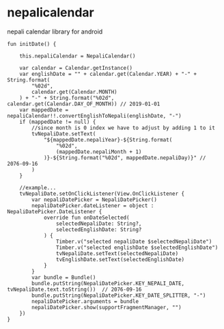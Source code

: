 # nepalicalendar
nepali calendar library for android


    fun initDate() {

        this.nepaliCalendar = NepaliCalendar()

        var calendar = Calendar.getInstance()
        var englishDate = "" + calendar.get(Calendar.YEAR) + "-" + String.format(
            "%02d",
            calendar.get(Calendar.MONTH)
        ) + "-" + String.format("%02d", calendar.get(Calendar.DAY_OF_MONTH)) // 2019-01-01
        var mappedDate = nepaliCalendar!!.convertEnglishToNepali(englishDate, "-")
        if (mappedDate != null) {
            //since month is 0 index we have to adjust by adding 1 to it
            tvNepaliDate.setText(
                "${mappedDate.nepaliYear}-${String.format(
                    "%02d",
                    (mappedDate.nepaliMonth + 1)
                )}-${String.format("%02d", mappedDate.nepaliDay)}" // 2076-09-16
            )
        }

        //example...
        tvNepaliDate.setOnClickListener(View.OnClickListener {
            var nepaliDatePicker = NepaliDatePicker()
            nepaliDatePicker.dateListener = object : NepaliDatePicker.DateListener {
                override fun onDateSelected(
                    selectedNepaliDate: String?,
                    selectedEnglishDate: String?
                ) {
                    Timber.v("selected nepaliDate $selectedNepaliDate")
                    Timber.v("selected englishDate $selectedEnglishDate")
                    tvNepaliDate.setText(selectedNepaliDate)
                    tvEnglishDate.setText(selectedEnglishDate)
                }
            }
            var bundle = Bundle()
            bundle.putString(NepaliDatePicker.KEY_NEPALI_DATE, tvNepaliDate.text.toString())  // 2076-09-16
            bundle.putString(NepaliDatePicker.KEY_DATE_SPLITTER, "-")
            nepaliDatePicker.arguments = bundle
            nepaliDatePicker.show(supportFragmentManager, "")
        })
    }
